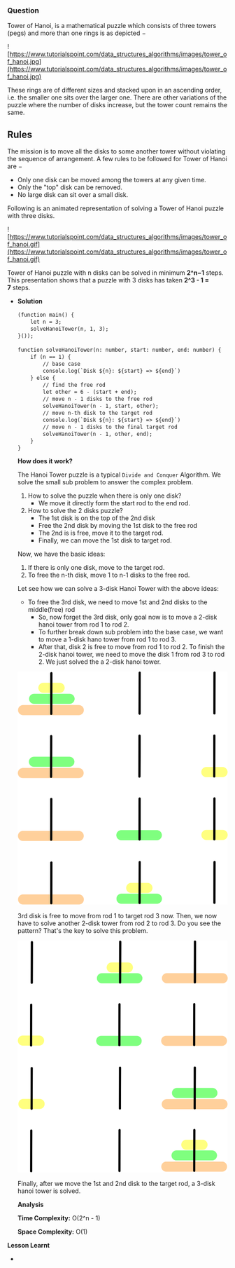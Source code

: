 ### Question

Tower of Hanoi, is a mathematical puzzle which consists of three towers (pegs) and more than one rings is as depicted −

![https://www.tutorialspoint.com/data_structures_algorithms/images/tower_of_hanoi.jpg](https://www.tutorialspoint.com/data_structures_algorithms/images/tower_of_hanoi.jpg)

These rings are of different sizes and stacked upon in an ascending order, i.e. the smaller one sits over the larger one. There are other variations of the puzzle where the number of disks increase, but the tower count remains the same.

## Rules

The mission is to move all the disks to some another tower without violating the sequence of arrangement. A few rules to be followed for Tower of Hanoi are −

- Only one disk can be moved among the towers at any given time.
- Only the "top" disk can be removed.
- No large disk can sit over a small disk.

Following is an animated representation of solving a Tower of Hanoi puzzle with three disks.

![https://www.tutorialspoint.com/data_structures_algorithms/images/tower_of_hanoi.gif](https://www.tutorialspoint.com/data_structures_algorithms/images/tower_of_hanoi.gif)

Tower of Hanoi puzzle with n disks can be solved in minimum **2^n−1** steps. This presentation shows that a puzzle with 3 disks has taken **2^3 - 1 = 7** steps.

- **Solution**

    ```tsx
    (function main() {
        let n = 3;
        solveHanoiTower(n, 1, 3);
    }());

    function solveHanoiTower(n: number, start: number, end: number) {
        if (n == 1) {
            // base case
            console.log(`Disk ${n}: ${start} => ${end}`)
        } else {
            // find the free rod
            let other = 6 - (start + end);
            // move n - 1 disks to the free rod
            solveHanoiTower(n - 1, start, other);
            // move n-th disk to the target rod
            console.log(`Disk ${n}: ${start} => ${end}`)
            // move n - 1 disks to the final target rod
            solveHanoiTower(n - 1, other, end);
        }
    }
    ```

    **How does it work?**

    The Hanoi Tower puzzle is a typical `Divide and Conquer` Algorithm. We solve the small sub problem to answer the complex problem.

    1. How to solve the puzzle when there is only one disk?
        - We move it directly form the start rod to the end rod.
    2. How to solve the 2 disks puzzle?
        - The 1st disk is on the top of the 2nd disk
        - Free the 2nd disk by moving the 1st disk to the free rod
        - The 2nd is is free, move it to the target rod.
        - Finally, we can move the 1st disk to target rod.

    Now, we have the basic ideas:

    1. If there is only one disk, move to the target rod.
    2. To free the n-th disk, move 1 to n-1 disks to the free rod.

    Let see how we can solve a 3-disk Hanoi Tower with the above ideas:

    - To free the 3rd disk, we need to move 1st and 2nd disks to the middle(free) rod
        - So, now forget the 3rd disk, only goal now is to move a 2-disk hanoi tower from rod 1 to rod 2.
        - To further break down sub problem into the base case, we want to move a 1-disk hano tower from rod 1 to rod 3.
        - After that, disk 2 is free to move from rod 1 to rod 2. To finish the 2-disk hanoi tower, we need to move the disk 1 from rod 3 to rod 2. We just solved the a 2-disk hanoi tower.

    ![hanoi-tower-explanatio-1.png](hanoi-tower-explanation-1.png)

    3rd disk is free to move from rod 1 to target rod 3 now. Then, we now have to solve another 2-disk tower from rod 2 to rod 3. Do you see the pattern? That's the key to solve this problem.

    ![hanoi-tower-explanatio-2.png](hanoi-tower-explanation-2.png)

    Finally, after we move the 1st and 2nd disk to the target rod, a 3-disk hanoi tower is solved.

    **Analysis**

    **Time Complexity:** O(2^n - 1)

    **Space Complexity:** O(1)

**Lesson Learnt**

-